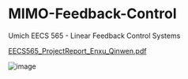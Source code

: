 # MIMO-Feedback-Control
Umich EECS 565 - Linear Feedback Control Systems

[EECS565_ProjectReport_Enxu_Qinwen.pdf](https://github.com/user-attachments/files/16744399/EECS565_ProjectReport_Enxu_Qinwen.pdf)

![image](https://github.com/user-attachments/assets/38f830fa-a04a-49d3-9b82-e0331c742583)
